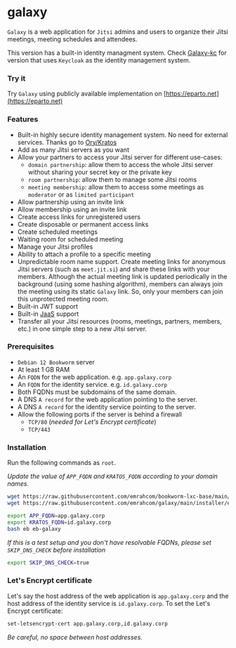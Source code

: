 # galaxy

`Galaxy` is a web application for `Jitsi` admins and users to organize their
Jitsi meetings, meeting schedules and attendees.

This version has a built-in identity managment system. Check
[Galaxy-kc](https://github.com/emrahcom/galaxy-kc) for version that uses
`Keycloak` as the identity management system.

### Try it

Try `Galaxy` using publicly available implementation on
[https://eparto.net](https://eparto.net)

### Features

- Built-in highly secure identity management system. No need for external
  services. Thanks go to [Ory/Kratos](https://github.com/ory/kratos)
- Add as many Jitsi servers as you want
- Allow your partners to access your Jitsi server for different use-cases:
  - `domain partnership`: allow them to access the whole Jitsi server without
    sharing your secret key or the private key
  - `room partnership`: allow them to manage some Jitsi rooms
  - `meeting membership`: allow them to access some meetings as `moderator` or
    as `limited participant`
- Allow partnership using an invite link
- Allow membership using an invite link
- Create access links for unregistered users
- Create disposable or permanent access links
- Create scheduled meetings
- Waiting room for scheduled meeting
- Manage your Jitsi profiles
- Ability to attach a profile to a specific meeting
- Unpredictable room name support. Create meeting links for anonymous Jitsi
  servers (such as `meet.jit.si`) and share these links with your members.
  Although the actual meeting link is updated periodically in the background
  (using some hashing algorithm), members can always join the meeting using its
  static `Galaxy` link. So, only your members can join this unprotected meeting
  room.
- Built-in JWT support
- Built-in [JaaS](https://jaas.8x8.vc) support
- Transfer all your Jitsi resources (rooms, meetings, partners, members, etc.)
  in one simple step to a new Jitsi server.

### Prerequisites

- `Debian 12 Bookworm` server
- At least 1 GB RAM
- An `FQDN` for the web application. e.g. `app.galaxy.corp`
- An `FQDN` for the identity service. e.g. `id.galaxy.corp`
- Both FQDNs must be subdomains of the same domain.
- A DNS `A record` for the web application pointing to the server.
- A DNS `A record` for the identity service pointing to the server.
- Allow the following ports if the server is behind a firewall
  - `TCP/80` (_needed for Let's Encrypt certificate_)
  - `TCP/443`

### Installation

Run the following commands as `root`.

_Update the value of `APP_FQDN` and `KRATOS_FQDN` according to your domain
names._

```bash
wget https://raw.githubusercontent.com/emrahcom/bookworm-lxc-base/main/installer/eb
wget https://raw.githubusercontent.com/emrahcom/galaxy/main/installer/eb-galaxy.conf

export APP_FQDN=app.galaxy.corp
export KRATOS_FQDN=id.galaxy.corp
bash eb eb-galaxy
```

_If this is a test setup and you don't have resolvable FQDNs, please set
`SKIP_DNS_CHECK` before installation_

```bash
export SKIP_DNS_CHECK=true
```

### Let's Encrypt certificate

Let's say the host address of the web application is `app.galaxy.corp` and the
host address of the identity service is `id.galaxy.corp`. To set the Let's
Encrypt certificate:

```bash
set-letsencrypt-cert app.galaxy.corp,id.galaxy.corp
```

_Be careful, no space between host addresses._
